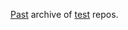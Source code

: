 [Past](https://github.com/nikitavoloboev/past) archive of [test](https://github.com/nikitavoloboev/test) repos.
